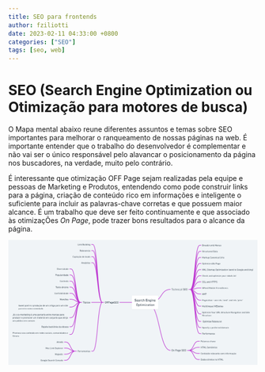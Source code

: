 ```yaml
---
title: SEO para frontends
author: fziliotti
date: 2023-02-11 04:33:00 +0800
categories: ["SEO"]
tags: [seo, web]
---
```


# SEO (Search Engine Optimization ou Otimização para motores de busca)

O Mapa mental abaixo reune diferentes assuntos e temas sobre SEO importantes para melhorar o ranqueamento de nossas páginas na web. É importante entender que o trabalho do desenvolvedor é complementar e não vai ser o único responsável pelo alavancar o posicionamento da página nos buscadores, na verdade, muito pelo contrário.

É interessante que otimização OFF Page sejam realizadas pela equipe e pessoas de Marketing e Produtos, entendendo como pode construir links para a página, criação de conteúdo rico em informações e inteligente o suficiente para incluir as palavras-chave corretas e que possuem maior alcance. É um trabalho que deve ser feito continuamente e que associado às otimizaçÕes _On Page_, pode trazer bons resultados para o alcance da página.

![resumo sobre SEO](/assets/img/seo-para-frontends/seo.png)
